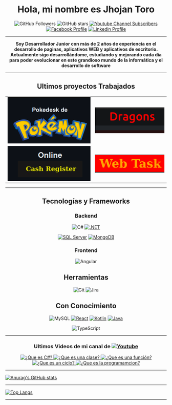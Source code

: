 <div align= "center">
  
# Hola, mi nombre es Jhojan Toro
![GitHub Followers](https://img.shields.io/github/followers/DevJhojan?style=social) 
![GitHub stars](https://img.shields.io/github/stars/DevJhojan?style=social)
[![Youtube Channel Subscribers](https://img.shields.io/youtube/channel/subscribers/UCxIGNpsrjzWgY1Eyai1by3A?style=social)](https://www.youtube.com/channel/UCxIGNpsrjzWgY1Eyai1by3A)
[![Facebook Profile](https://img.shields.io/badge/Facebook-8-100089324563350?style=social&logo=facebook)](https://www.facebook.com/profile.php?id=100089324563350)
[![Linkedin Profile](https://img.shields.io/badge/LINKEDIN-40-grey?style=social&logo=linkedin)](https://www.linkedin.com/in/jhojan-d-toro/)

<hr />
 
**<p>Soy Desarrollador Junior con más de 2 años de experiencia en el desarrollo de paginas, aplicativos WEB y aplicativos de escritorio. Actualmente sigo desarrollándome, estudiando y mejorando cada día para poder evolucionar en este grandioso mundo de la informática y el desarrollo de software </p>**
 
<hr />

## Ultimos proyectos Trabajados

<table >
  <tr> 
  <td>
   <a href='https://github.com/jdtp125753/Pokedesk' target='_blank'>
      <img width='100%' src='./Image/PokeDesk/Title.png' alt='Pokedesk' />
   </td>
    <td>
      <a href='https://github.com/jdtp125753/Dragon' target='_blank'>
          <img width='100%' src='./Image/Dragons/Title.png' alt='Dragons' />
        </a>
    </td>
    
  </tr> 
  <tr>
  <td>
       <a href='https://github.com/jdtp125753/OnlineCashRegister' target='_blank'>
        <img width='100%' src='./Image/chasRegister/Title2.png' alt='WebTask' />
      </a>
    </td>
  <td>
    <a href='https://github.com/jdtp125753/WebTask' target='_blank'>
        <img width='100%' src='./Image/WebTask/Title.png' alt='WebTask' />
      </a>
  </td>
    
  </tr>
  </a>

</table>

<hr />

<div align = "center">

## Tecnologías y Frameworks

### Backend

![C#](https://img.shields.io/badge/C%23-%23239120.svg?style=for-the-badge&logo=c-sharp&logoColor=white)
[![.NET](https://img.shields.io/badge/.NET-512BD4?style=for-the-badge&logo=.net&logoColor=white)](https://dotnet.microsoft.com/)

[![SQL Server](https://img.shields.io/badge/SQL%20Server-CC2927?style=for-the-badge&logo=microsoft-sql-server&logoColor=white)](https://www.microsoft.com/sql-server/)
[![MongoDB](https://img.shields.io/badge/MongoDB-47A248?style=for-the-badge&logo=mongodb&logoColor=white)](https://www.mongodb.com/)

### Frontend
![Angular](https://img.shields.io/badge/angular-%23DD0031.svg?style=for-the-badge&logo=angular&logoColor=white)

## Herramientas
![Git](https://img.shields.io/badge/git-%23F05033.svg?style=for-the-badge&logo=git&logoColor=white)
![Jira](https://img.shields.io/badge/jira-%230A0FFF.svg?style=for-the-badge&logo=jira&logoColor=white)

## Con Conocimiento
![MySQL](https://img.shields.io/badge/MySQL-%234479A1.svg?style=for-the-badge&logo=mysql&logoColor=white)
[![React](https://img.shields.io/badge/React-61DAFB?style=for-the-badge&logo=react&logoColor=white)](https://reactjs.org/)
[![Kotlin](https://img.shields.io/badge/Kotlin-0095D5?style=for-the-badge&logo=kotlin&logoColor=white)](https://kotlinlang.org/)
[![Java](https://img.shields.io/badge/Java-007396?style=for-the-badge&logo=java&logoColor=white)](https://www.java.com/)

![TypeScript](https://img.shields.io/badge/typescript-%23007ACC.svg?style=for-the-badge&logo=typescript&logoColor=white)


</div>  
  
<hr />

### Ultimos Videos de mi canal de  [![Youtube](https://img.shields.io/badge/Youtube-red?style=radical&logo=Youtube)](https://www.youtube.com/channel/UCxIGNpsrjzWgY1Eyai1by3A)

  <a href='https://youtu.be/wf7LTbpRlo0' target='_blank'>
    <img width='30%' src='https://img.youtube.com/vi/wf7LTbpRlo0/mqdefault.jpg' alt='¿Que es C#?' />
  </a>
  
  <a href='https://youtu.be/NpkxNGUgOyY' target='_blank'>
    <img width='30%' src='https://img.youtube.com/vi/NpkxNGUgOyY/mqdefault.jpg' alt='¿Que es una clase?' />
  </a>
  
  <a href='https://youtu.be/wwaplC0Bnzs' target='_blank'>
    <img width='30%' src='https://img.youtube.com/vi/wwaplC0Bnzs/mqdefault.jpg' alt='¿Que es una función?' />
  </a>
  
  <a href='https://youtu.be/SkpwsP4zJNg' target='_blank'>
    <img width='30%' src='https://img.youtube.com/vi/SkpwsP4zJNg/mqdefault.jpg' alt='¿Que es un ciclo?' />
  </a>
  
  
  
  <a href='https://youtu.be/QMfEOjFIl0k' target='_blank'>
    <img width='30%' src='https://img.youtube.com/vi/QMfEOjFIl0k/mqdefault.jpg' alt='¿Que es la programamcion?' />
  </a>
  
  <hr />
  
<div align = "left">


[![Anurag's GitHub stats](https://github-readme-stats.vercel.app/api?username=DevJhojan&theme=radical)](https://github.com/jdtp125753/github-readme-stats)

<hr />
  
  
[![Top Langs](https://github-readme-stats.vercel.app/api/top-langs?username=DevJhojan&layout=compact&theme=radical)](https://github.com/jdtp125753/github-readme-stats)

<hr />

<br>
  
</div>
  
</div>
